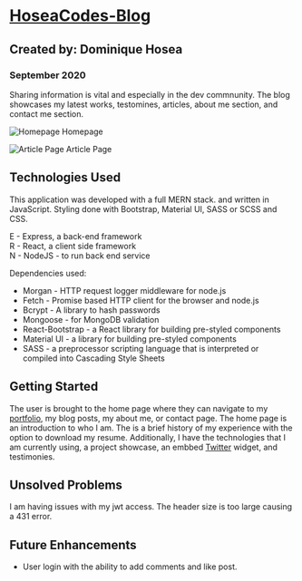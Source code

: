 # [HoseaCodes-Blog](http://www.hoseacodes.com/)

## Created by: Dominique Hosea

### September 2020

Sharing information is vital and especially in the dev commnunity. The blog showcases my latest works, testomines, articles, about me section, and contact me section. 

![Homepage](https://i.imgur.com/5k3N3ex.png)
Homepage

![Article Page](https://i.imgur.com/PeDkdtv.png)
Article Page

## Technologies Used

This application was developed with a full MERN stack. and written in JavaScript. Styling done with Bootstrap, Material UI, SASS or SCSS and CSS.

E - Express, a back-end framework  
R - React, a client side framework  
N - NodeJS - to run back end service

Dependencies used:

- Morgan - HTTP request logger middleware for node.js
- Fetch - Promise based HTTP client for the browser and node.js
- Bcrypt - A library to hash passwords
- Mongoose - for MongoDB validation
- React-Bootstrap - a React library for building pre-styled components
- Material UI - a library for building pre-styled components
- SASS - a preprocessor scripting language that is interpreted or compiled into Cascading Style Sheets 


## Getting Started

The user is brought to the home page where they can navigate to my [portfolio](www.dominiquehosea.com), my blog posts, my about me, or contact page. The home page is an introduction to who I am. The is a brief history of my experience with the option to download my resume. Additionally, I have the technologies that I am currently using, a project showcase, an embbed [Twitter](https://twitter.com/DominiqueRHosea) widget, and testimonies.

## Unsolved Problems

I am having issues with my jwt access. The header size is too large causing a 431 error. 

## Future Enhancements

- User login with the ability to add comments and like post. 
